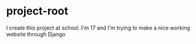 # project-root
I create this project at school. I'm 17 and I'm trying to make a nice working website through Django
